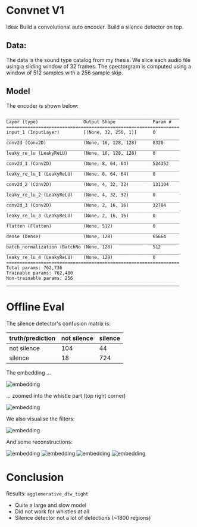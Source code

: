 # Convnet V1

Idea: Build a convolutional auto encoder. Build a silence detector on top. 

## Data:
The data is the sound type catalog from my thesis. We slice each
audio file using a sliding window of 32 frames. The spectorgram is
computed using a window of 512 samples with a 256 sample skip.

## Model
The encoder is shown below:

```
_________________________________________________________________
Layer (type)                 Output Shape              Param #   
=================================================================
input_1 (InputLayer)         [(None, 32, 256, 1)]      0         
_________________________________________________________________
conv2d (Conv2D)              (None, 16, 128, 128)      8320      
_________________________________________________________________
leaky_re_lu (LeakyReLU)      (None, 16, 128, 128)      0         
_________________________________________________________________
conv2d_1 (Conv2D)            (None, 8, 64, 64)         524352    
_________________________________________________________________
leaky_re_lu_1 (LeakyReLU)    (None, 8, 64, 64)         0         
_________________________________________________________________
conv2d_2 (Conv2D)            (None, 4, 32, 32)         131104    
_________________________________________________________________
leaky_re_lu_2 (LeakyReLU)    (None, 4, 32, 32)         0         
_________________________________________________________________
conv2d_3 (Conv2D)            (None, 2, 16, 16)         32784     
_________________________________________________________________
leaky_re_lu_3 (LeakyReLU)    (None, 2, 16, 16)         0         
_________________________________________________________________
flatten (Flatten)            (None, 512)               0         
_________________________________________________________________
dense (Dense)                (None, 128)               65664     
_________________________________________________________________
batch_normalization (BatchNo (None, 128)               512       
_________________________________________________________________
leaky_re_lu_4 (LeakyReLU)    (None, 128)               0         
=================================================================
Total params: 762,736
Trainable params: 762,480
Non-trainable params: 256
_________________________________________________________________
```

# Offline Eval

The silence detector's confusion matrix is:

|truth/prediction|not silence|silence|
|:---|:---|:---|
|not silence|104|44|
|silence|18|724|

The embedding ... 

![embedding](images/embedding.png)

... zoomed into the whistle part (top right corner)

![embedding](images/embedding_zoom.png)

We also visualise the filters:

![embedding](images/filters.png)

And some reconstructions:

![embedding](images/reconstruction1.png)
![embedding](images/reconstruction2.png)
![embedding](images/reconstruction3.png)
![embedding](images/reconstruction4.png)

# Conclusion

Results: `agglomerative_dtw_tight`

+ Quite a large and slow model
+ Did not work for whistles at all
+ Silence detector not a lot of detections (~1800 regions)
